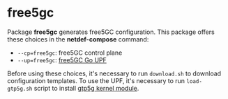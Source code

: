 # free5gc

Package **free5gc** generates free5GC configuration.
This package offers these choices in the **netdef-compose** command:

* `--cp=free5gc`: free5GC control plane
* `--up=free5gc`: [free5GC Go UPF](https://github.com/free5gc/go-upf)

Before using these choices, it's necessary to run `download.sh` to download configuration templates.
To use the UPF, it's necessary to run `load-gtp5g.sh` script to install [gtp5g kernel module](https://github.com/free5gc/gtp5g).
